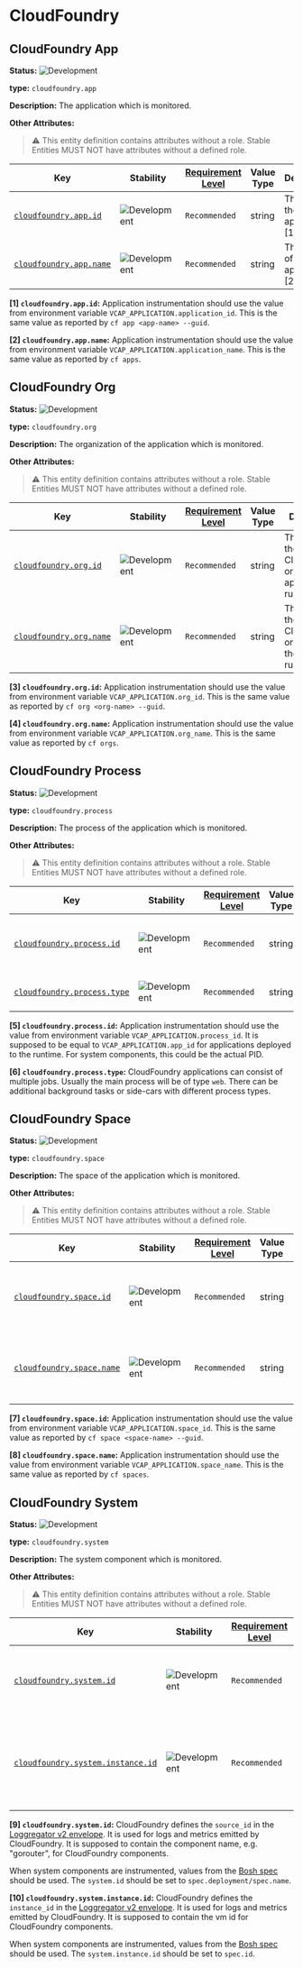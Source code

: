 <!-- NOTE: THIS FILE IS AUTOGENERATED. DO NOT EDIT BY HAND. -->
<!-- see templates/registry/markdown/entity_namespace.md.j2 -->
<!-- markdownlint-capture -->
<!-- markdownlint-disable -->

# CloudFoundry

## CloudFoundry App

**Status:** ![Development](https://img.shields.io/badge/-development-blue)

**type:** `cloudfoundry.app`

**Description:** The application which is monitored.

**Other Attributes:**

> :warning: This entity definition contains attributes without a role.
> Stable Entities MUST NOT have attributes without a defined role.

| Key | Stability | [Requirement Level](https://opentelemetry.io/docs/specs/semconv/general/attribute-requirement-level/) | Value Type | Description | Example Values |
|---|---|---|---|---|---|
| [`cloudfoundry.app.id`](/docs/registry/attributes/cloudfoundry.md) | ![Development](https://img.shields.io/badge/-development-blue) | `Recommended` | string | The guid of the application. [1] | `218fc5a9-a5f1-4b54-aa05-46717d0ab26d` |
| [`cloudfoundry.app.name`](/docs/registry/attributes/cloudfoundry.md) | ![Development](https://img.shields.io/badge/-development-blue) | `Recommended` | string | The name of the application. [2] | `my-app-name` |

**[1] `cloudfoundry.app.id`:** Application instrumentation should use the value from environment
variable `VCAP_APPLICATION.application_id`. This is the same value as
reported by `cf app <app-name> --guid`.

**[2] `cloudfoundry.app.name`:** Application instrumentation should use the value from environment
variable `VCAP_APPLICATION.application_name`. This is the same value
as reported by `cf apps`.

## CloudFoundry Org

**Status:** ![Development](https://img.shields.io/badge/-development-blue)

**type:** `cloudfoundry.org`

**Description:** The organization of the application which is monitored.

**Other Attributes:**

> :warning: This entity definition contains attributes without a role.
> Stable Entities MUST NOT have attributes without a defined role.

| Key | Stability | [Requirement Level](https://opentelemetry.io/docs/specs/semconv/general/attribute-requirement-level/) | Value Type | Description | Example Values |
|---|---|---|---|---|---|
| [`cloudfoundry.org.id`](/docs/registry/attributes/cloudfoundry.md) | ![Development](https://img.shields.io/badge/-development-blue) | `Recommended` | string | The guid of the CloudFoundry org the application is running in. [3] | `218fc5a9-a5f1-4b54-aa05-46717d0ab26d` |
| [`cloudfoundry.org.name`](/docs/registry/attributes/cloudfoundry.md) | ![Development](https://img.shields.io/badge/-development-blue) | `Recommended` | string | The name of the CloudFoundry organization the app is running in. [4] | `my-org-name` |

**[3] `cloudfoundry.org.id`:** Application instrumentation should use the value from environment
variable `VCAP_APPLICATION.org_id`. This is the same value as
reported by `cf org <org-name> --guid`.

**[4] `cloudfoundry.org.name`:** Application instrumentation should use the value from environment
variable `VCAP_APPLICATION.org_name`. This is the same value as
reported by `cf orgs`.

## CloudFoundry Process

**Status:** ![Development](https://img.shields.io/badge/-development-blue)

**type:** `cloudfoundry.process`

**Description:** The process of the application which is monitored.

**Other Attributes:**

> :warning: This entity definition contains attributes without a role.
> Stable Entities MUST NOT have attributes without a defined role.

| Key | Stability | [Requirement Level](https://opentelemetry.io/docs/specs/semconv/general/attribute-requirement-level/) | Value Type | Description | Example Values |
|---|---|---|---|---|---|
| [`cloudfoundry.process.id`](/docs/registry/attributes/cloudfoundry.md) | ![Development](https://img.shields.io/badge/-development-blue) | `Recommended` | string | The UID identifying the process. [5] | `218fc5a9-a5f1-4b54-aa05-46717d0ab26d` |
| [`cloudfoundry.process.type`](/docs/registry/attributes/cloudfoundry.md) | ![Development](https://img.shields.io/badge/-development-blue) | `Recommended` | string | The type of process. [6] | `web` |

**[5] `cloudfoundry.process.id`:** Application instrumentation should use the value from environment
variable `VCAP_APPLICATION.process_id`. It is supposed to be equal to
`VCAP_APPLICATION.app_id` for applications deployed to the runtime.
For system components, this could be the actual PID.

**[6] `cloudfoundry.process.type`:** CloudFoundry applications can consist of multiple jobs. Usually the
main process will be of type `web`. There can be additional background
tasks or side-cars with different process types.

## CloudFoundry Space

**Status:** ![Development](https://img.shields.io/badge/-development-blue)

**type:** `cloudfoundry.space`

**Description:** The space of the application which is monitored.

**Other Attributes:**

> :warning: This entity definition contains attributes without a role.
> Stable Entities MUST NOT have attributes without a defined role.

| Key | Stability | [Requirement Level](https://opentelemetry.io/docs/specs/semconv/general/attribute-requirement-level/) | Value Type | Description | Example Values |
|---|---|---|---|---|---|
| [`cloudfoundry.space.id`](/docs/registry/attributes/cloudfoundry.md) | ![Development](https://img.shields.io/badge/-development-blue) | `Recommended` | string | The guid of the CloudFoundry space the application is running in. [7] | `218fc5a9-a5f1-4b54-aa05-46717d0ab26d` |
| [`cloudfoundry.space.name`](/docs/registry/attributes/cloudfoundry.md) | ![Development](https://img.shields.io/badge/-development-blue) | `Recommended` | string | The name of the CloudFoundry space the application is running in. [8] | `my-space-name` |

**[7] `cloudfoundry.space.id`:** Application instrumentation should use the value from environment
variable `VCAP_APPLICATION.space_id`. This is the same value as
reported by `cf space <space-name> --guid`.

**[8] `cloudfoundry.space.name`:** Application instrumentation should use the value from environment
variable `VCAP_APPLICATION.space_name`. This is the same value as
reported by `cf spaces`.

## CloudFoundry System

**Status:** ![Development](https://img.shields.io/badge/-development-blue)

**type:** `cloudfoundry.system`

**Description:** The system component which is monitored.

**Other Attributes:**

> :warning: This entity definition contains attributes without a role.
> Stable Entities MUST NOT have attributes without a defined role.

| Key | Stability | [Requirement Level](https://opentelemetry.io/docs/specs/semconv/general/attribute-requirement-level/) | Value Type | Description | Example Values |
|---|---|---|---|---|---|
| [`cloudfoundry.system.id`](/docs/registry/attributes/cloudfoundry.md) | ![Development](https://img.shields.io/badge/-development-blue) | `Recommended` | string | A guid or another name describing the event source. [9] | `cf/gorouter` |
| [`cloudfoundry.system.instance.id`](/docs/registry/attributes/cloudfoundry.md) | ![Development](https://img.shields.io/badge/-development-blue) | `Recommended` | string | A guid describing the concrete instance of the event source. [10] | `218fc5a9-a5f1-4b54-aa05-46717d0ab26d` |

**[9] `cloudfoundry.system.id`:** CloudFoundry defines the `source_id` in the [Loggregator v2 envelope](https://github.com/cloudfoundry/loggregator-api#v2-envelope).
It is used for logs and metrics emitted by CloudFoundry. It is
supposed to contain the component name, e.g. "gorouter", for
CloudFoundry components.

When system components are instrumented, values from the
[Bosh spec](https://bosh.io/docs/jobs/#properties-spec)
should be used. The `system.id` should be set to
`spec.deployment/spec.name`.

**[10] `cloudfoundry.system.instance.id`:** CloudFoundry defines the `instance_id` in the [Loggregator v2 envelope](https://github.com/cloudfoundry/loggregator-api#v2-envelope).
It is used for logs and metrics emitted by CloudFoundry. It is
supposed to contain the vm id for CloudFoundry components.

When system components are instrumented, values from the
[Bosh spec](https://bosh.io/docs/jobs/#properties-spec)
should be used. The `system.instance.id` should be set to `spec.id`.


<!-- markdownlint-restore -->
